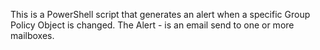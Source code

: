 This is a PowerShell script that generates an alert when a specific Group Policy Object is changed.
The Alert - is an email send to one or more mailboxes.

